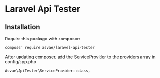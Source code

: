 # Laravel Api Tester

## Installation

Require this package with composer:

```
composer require asvae/laravel-api-tester
```

After updating composer, add the ServiceProvider to the providers array in config/app.php

```
Asvae\ApiTester\ServiceProvider::class,
```
